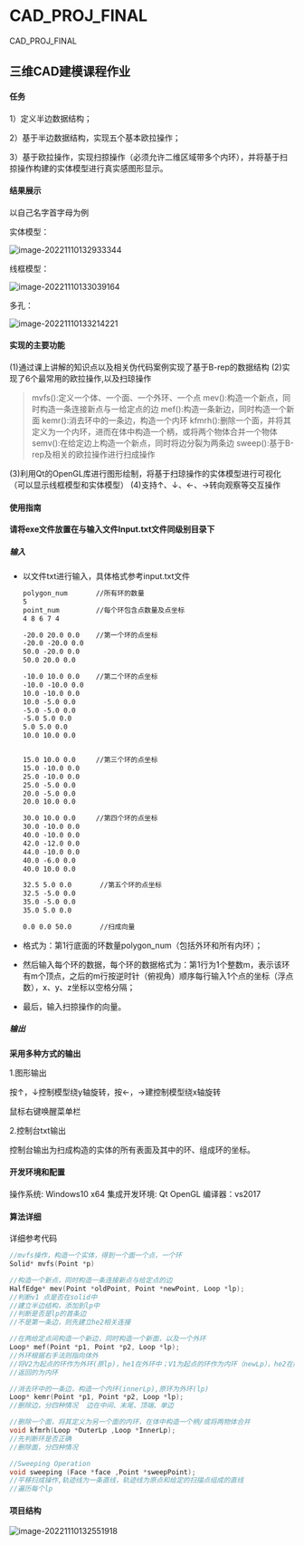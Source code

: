 # CAD_PROJ_FINAL
CAD_PROJ_FINAL
## 三维CAD建模课程作业

#### 任务

1）定义半边数据结构；

2）基于半边数据结构，实现五个基本欧拉操作；

3）基于欧拉操作，实现扫掠操作（必须允许二维区域带多个内环），并将基于扫掠操作构建的实体模型进行真实感图形显示。

#### 结果展示

以自己名字首字母为例

实体模型：

![image-20221110132933344](/../main/doc/img/image-20221110132933344.png)

线框模型：

![image-20221110133039164](/../main/doc/img/image-20221110133039164.png)

多孔：

![image-20221110133214221](/../main/doc/img/image-20221110133214221.png)



#### 实现的主要功能

(1)通过课上讲解的知识点以及相关伪代码案例实现了基于B-rep的数据结构
(2)实现了6个最常用的欧拉操作,以及扫琼操作

> mvfs():定义一个体、一个面、一个外环、一个点
> mev():构造一个新点，同时构造一条连接新点与一给定点的边
> mef():构造一条新边，同时构造一个新面
> kemr():消去环中的一条边，构造一个内环
> kfmrh():删除一个面，并将其定义为一个内环，进而在体中构造一个柄，或将两个物体合并一个物体
> semv():在给定边上构造一个新点，同时将边分裂为两条边
> sweep():基于B-rep及相关的欧拉操作进行扫成操作

(3)利用Qt的OpenGL库进行图形绘制，将基于扫琼操作的实体模型进行可视化（可以显示线框模型和实体模型）
(4)支持↑、↓、←、→转向观察等交互操作

#### 使用指南

**请将exe文件放置在与输入文件Input.txt文件同级别目录下**

##### 输入

- 以文件txt进行输入，具体格式参考input.txt文件

  ```txt
  polygon_num       //所有环的数量
  5
  point_num         //每个环包含点数量及点坐标
  4 8 6 7 4
  
  -20.0 20.0 0.0    //第一个环的点坐标
  -20.0 -20.0 0.0
  50.0 -20.0 0.0
  50.0 20.0 0.0
  
  -10.0 10.0 0.0    //第二个环的点坐标
  -10.0 -10.0 0.0
  10.0 -10.0 0.0
  10.0 -5.0 0.0
  -5.0 -5.0 0.0
  -5.0 5.0 0.0
  5.0 5.0 0.0
  10.0 10.0 0.0
  
  
  15.0 10.0 0.0     //第三个环的点坐标
  15.0 -10.0 0.0
  25.0 -10.0 0.0
  25.0 -5.0 0.0
  20.0 -5.0 0.0
  20.0 10.0 0.0
  
  30.0 10.0 0.0     //第四个环的点坐标
  30.0 -10.0 0.0
  40.0 -10.0 0.0
  42.0 -12.0 0.0
  44.0 -10.0 0.0
  40.0 -6.0 0.0
  40.0 10.0 0.0
  
  32.5 5.0 0.0       //第五个环的点坐标
  32.5 -5.0 0.0
  35.0 -5.0 0.0
  35.0 5.0 0.0
  
  0.0 0.0 50.0       //扫成向量
  ```

- 格式为：第1行底面的环数量polygon_num（包括外环和所有内环）；

- 然后输入每个环的数据，每个环的数据格式为：第1行为1个整数m，表示该环有m个顶点，之后的m行按逆时针（俯视角）顺序每行输入1个点的坐标（浮点数），x、y、z坐标以空格分隔；

- 最后，输入扫掠操作的向量。



##### 输出

**采用多种方式的输出**

1.图形输出

按↑，↓控制模型绕y轴旋转，按←，→建控制模型绕x轴旋转 

鼠标右键唤醒菜单栏

2.控制台txt输出

控制台输出为扫成构造的实体的所有表面及其中的环、组成环的坐标。



#### 开发环境和配置

操作系统: Windows10 x64
集成开发环境: Qt  OpenGL
编译器：vs2017

#### 算法详细

详细参考代码

```c
//mvfs操作，构造一个实体，得到一个面一个点，一个环
Solid* mvfs(Point *p)
```

```c
//构造一个新点，同时构造一条连接新点与给定点的边
HalfEdge* mev(Point *oldPoint, Point *newPoint, Loop *lp);
//判断v1 点是否在solid中
//建立半边结构，添加到lp中
//判断是否是lp的首条边
//不是第一条边，则先建立he2相关连接
```

```C
//在两给定点间构造一个新边，同时构造一个新面，以及一个外环
Loop* mef(Point *p1, Point *p2, Loop *lp);
//外环根据右手法则指向体外
//将V2为起点的环作为外环(原lp)，he1在外环中；V1为起点的环作为内环（newLp），he2在内环中
//返回的为内环
```

```C
//消去环中的一条边，构造一个内环(innerLp),原环为外环(lp)
Loop* kemr(Point *p1, Point *p2, Loop *lp);
//删除边，分四种情况  边在中间、末尾、顶端、单边
```

```C
//删除一个面，将其定义为另一个面的内环，在体中构造一个柄/或将两物体合并
void kfmrh(Loop *OuterLp ,Loop *InnerLp);
//先判断环是否正确
//删除面，分四种情况
```

```C
//Sweeping Operation
void sweeping (Face *face ,Point *sweepPoint);
//平移扫成操作,轨迹线为一条直线，轨迹线为原点和给定的扫描点组成的直线
//遍历每个lp
```

#### 项目结构

![image-20221110132551918](/../main/doc/img/image-20221110132551918.png)
